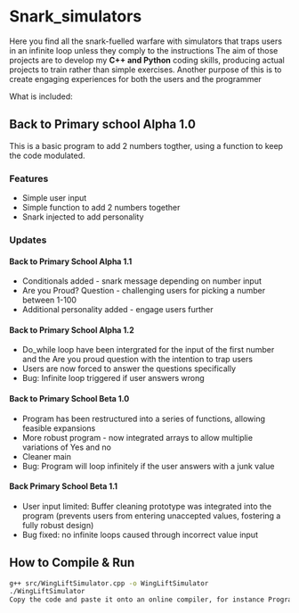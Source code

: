 # Snark_simulators
Here you find all the snark-fuelled warfare with simulators that traps users in an infinite loop unless they comply to the instructions 
The aim of those projects are to develop my **C++ and Python** coding skills, producing actual projects to train rather than simple exercises. Another 
purpose of this is to create engaging experiences for both the users and the programmer 

What is included: 

## Back to Primary school Alpha 1.0
This is a basic program to add 2 numbers togther, using a function to keep the code modulated. 

### Features
- Simple user input 
- Simple function to add 2 numbers together
- Snark injected to add personality

### Updates
#### Back to Primary School Alpha 1.1
- Conditionals added - snark message depending on number input
- Are you Proud? Question - challenging users for picking a number between 1-100
- Additional personality added - engage users further

#### Back to Primary School Alpha 1.2
- Do_while loop have been intergrated for the input of the first number and the Are you proud question with the intention to trap users 
- Users are now forced to answer the questions specifically 
- Bug: Infinite loop triggered if user answers wrong

#### Back to Primary School Beta 1.0
- Program has been restructured into a series of functions, allowing feasible expansions
- More robust program - now integrated arrays to allow multiplie variations of Yes and no 
- Cleaner main
- Bug: Program will loop infinitely if the user answers with a junk value

#### Back Primary School Beta 1.1
- User input limited: Buffer cleaning prototype was integrated into the program (prevents users from entering unaccepted values, fostering a fully robust design)
- Bug fixed: no infinite loops caused through incorrect value input

## How to Compile & Run

```bash
g++ src/WingLiftSimulator.cpp -o WingLiftSimulator
./WingLiftSimulator
Copy the code and paste it onto an online compiler, for instance Programiz Online Compiler